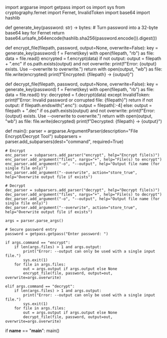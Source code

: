 import argparse
import getpass
import os
import sys
from cryptography.fernet import Fernet, InvalidToken
import base64
import hashlib

def generate_key(password: str) -> bytes:
    # Turn password into a 32-byte base64 key for Fernet
    return base64.urlsafe_b64encode(hashlib.sha256(password.encode()).digest())

def encrypt_file(filepath, password, output=None, overwrite=False):
    key = generate_key(password)
    f = Fernet(key)
    with open(filepath, "rb") as file:
        data = file.read()
    encrypted = f.encrypt(data)
    if not output:
        output = filepath + ".enc"
    if os.path.exists(output) and not overwrite:
        print(f"Error: {output} exists. Use --overwrite to overwrite.")
        return
    with open(output, "wb") as file:
        file.write(encrypted)
    print(f"Encrypted: {filepath} -> {output}")

def decrypt_file(filepath, password, output=None, overwrite=False):
    key = generate_key(password)
    f = Fernet(key)
    with open(filepath, "rb") as file:
        data = file.read()
    try:
        decrypted = f.decrypt(data)
    except InvalidToken:
        print(f"Error: Invalid password or corrupted file: {filepath}")
        return
    if not output:
        if filepath.endswith(".enc"):
            output = filepath[:-4]
        else:
            output = filepath + ".dec"
    if os.path.exists(output) and not overwrite:
        print(f"Error: {output} exists. Use --overwrite to overwrite.")
        return
    with open(output, "wb") as file:
        file.write(decrypted)
    print(f"Decrypted: {filepath} -> {output}")

def main():
    parser = argparse.ArgumentParser(description="File Encrypt/Decrypt Tool")
    subparsers = parser.add_subparsers(dest="command", required=True)

    # Encrypt
    enc_parser = subparsers.add_parser("encrypt", help="Encrypt file(s)")
    enc_parser.add_argument("files", nargs="+", help="File(s) to encrypt")
    enc_parser.add_argument("-o", "--output", help="Output file name (for single file only)")
    enc_parser.add_argument("--overwrite", action="store_true", help="Overwrite output file if exists")

    # Decrypt
    dec_parser = subparsers.add_parser("decrypt", help="Decrypt file(s)")
    dec_parser.add_argument("files", nargs="+", help="File(s) to decrypt")
    dec_parser.add_argument("-o", "--output", help="Output file name (for single file only)")
    dec_parser.add_argument("--overwrite", action="store_true", help="Overwrite output file if exists")

    args = parser.parse_args()

    # Secure password entry
    password = getpass.getpass("Enter password: ")

    if args.command == "encrypt":
        if len(args.files) > 1 and args.output:
            print("Error: --output can only be used with a single input file.")
            sys.exit(1)
        for file in args.files:
            out = args.output if args.output else None
            encrypt_file(file, password, output=out, overwrite=args.overwrite)

    elif args.command == "decrypt":
        if len(args.files) > 1 and args.output:
            print("Error: --output can only be used with a single input file.")
            sys.exit(1)
        for file in args.files:
            out = args.output if args.output else None
            decrypt_file(file, password, output=out, overwrite=args.overwrite)

if __name__ == "__main__":
    main()
